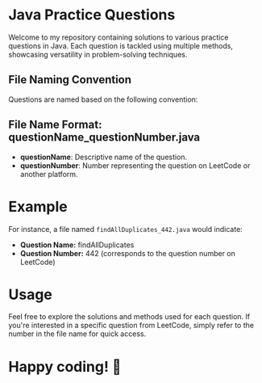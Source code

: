 # Java Practice Questions

Welcome to my repository containing solutions to various practice questions in Java. Each question is tackled using multiple methods, showcasing versatility in problem-solving techniques.

## File Naming Convention
Questions are named based on the following convention:

## File Name Format: questionName_questionNumber.java
- **questionName**: Descriptive name of the question.
- **questionNumber**: Number representing the question on LeetCode or another platform.

# Example
For instance, a file named `findAllDuplicates_442.java` would indicate:

- **Question Name:** findAllDuplicates
- **Question Number:** 442 (corresponds to the question number on LeetCode)

# Usage
Feel free to explore the solutions and methods used for each question. If you're interested in a specific question from LeetCode, simply refer to the number in the file name for quick access.

# Happy coding! 🚀
